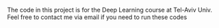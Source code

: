The code in this project is for the Deep Learning course at Tel-Aviv Univ.
Feel free to contact me via email if you need to run these codes
